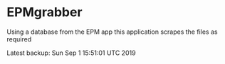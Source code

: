 # EPMgrabber
Using a database from the EPM app this application scrapes the files as required


Latest backup: Sun Sep 1 15:51:01 UTC 2019
